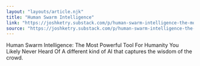 ```yaml
---
layout: "layouts/article.njk"
title: "Human Swarm Intelligence"
link: "https://joshketry.substack.com/p/human-swarm-intelligence-the-most"
source: "https://joshketry.substack.com/p/human-swarm-intelligence-the-most"
---
```


Human Swarm Intelligence: The Most Powerful Tool For Humanity You Likely Never Heard Of
A different kind of AI that captures the wisdom of the crowd.